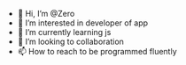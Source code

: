 - 👋 Hi, I’m @Zero
- 👀 I’m interested in developer of app
- 🌱 I’m currently learning js
- 💞️ I’m looking to collaboration 
- 📫 How to reach to be programmed fluently
<!---
Contactozero/Zero is a ✨ special ✨ repository because its `README.md` (this file) appears on your GitHub profile.
You ca click the Preview link to take a look at your changes.
-
